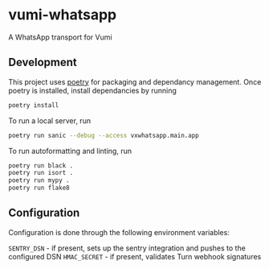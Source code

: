 # vumi-whatsapp
A WhatsApp transport for Vumi


## Development
This project uses [poetry](https://python-poetry.org/docs/) for packaging and dependancy
management. Once poetry is installed, install dependancies by running
```bash
poetry install
```

To run a local server, run
```bash
poetry run sanic --debug --access vxwhatsapp.main.app
```

To run autoformatting and linting, run
```bash
poetry run black .
poetry run isort .
poetry run mypy .
poetry run flake8
```

## Configuration
Configuration is done through the following environment variables:

`SENTRY_DSN` - if present, sets up the sentry integration and pushes to the configured
DSN
`HMAC_SECRET` - if present, validates Turn webhook signatures
